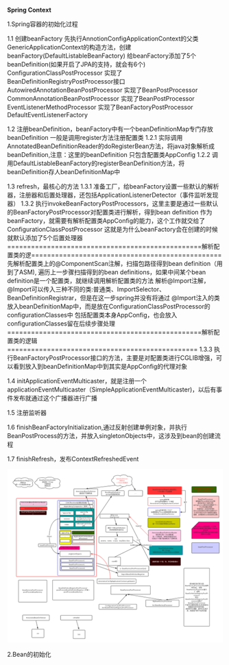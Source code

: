 **Spring Context**

1.Spring容器的初始化过程

1.1 创建beanFactory
先执行AnnotionConfigApplicationContext的父类GenericApplicationContext的构造方法，创建beanFactory(DefaultListableBeanFactory)
    给beanFactory添加了5个beanDefinition(如果开启了JPA的支持，就会有6个)
    ConfigurationClassPostProcessor 实现了BeanDefinitionRegistryPostProcessor接口
    AutowiredAnnotationBeanPostProcessor 实现了BeanPostProcessor
    CommonAnnotationBeanPostProcessor 实现了BeanPostProcessor
    EventListenerMethodProcessor 实现了BeanFactoryPostProcessor
    DefaultEventListenerFactory

1.2 注册beanDefinition，beanFactory中有一个beanDefinitionMap专门存放beanDefinition
一般是调用register方法注册配置类
    1.2.1 实际调用AnnotatedBeanDefinitionReader的doRegisterBean方法，将java对象解析成beanDefinition,注意：这里的beanDefinition
            只包含配置类AppConfig
    1.2.2 调用DefaultListableBeanFactory的registerBeanDefinition方法，将beanDefinition存人beanDefinitionMap中
    
1.3 refresh，最核心的方法
    1.3.1 准备工厂，给beanFactory设置一些默认的解析器，注册器和后置处理器，还包括ApplicationListenerDetector（事件监听发现器）
    1.3.2 执行invokeBeanFactoryPostProcessors，这里主要是通过一些默认的BeanFactoryPostProcessor对配置类进行解析，得到bean definition
          作为beanFactory，就需要有解析配置类AppConfig的能力，这个工作就交给了ConfigurationClassPostProcessor
          这就是为什么beanFactory会在创建的时候就默认添加了5个后置处理器
=================================================解析配置类的逻================================================
          先解析配置类上的@ComponentScan注解，扫描包路径得到bean definition（用到了ASM),
          遍历上一步骤扫描得到的bean definitions，如果中间某个bean definition是一个配置类，就继续调用解析配置类的方法
          解析@Import注解，@Import可以传入三种不同的类:普通类、ImportSelector、BeanDefinitionRegistrar，但是在这一步spring并没有将通过
          @Import注入的类放入beanDefinitionMap中，而是放在ConfigurationClassPostProcessor的configurationClasses中
          包括配置类本身AppConfig，也会放入configurationClasses留在后续步骤处理
          =================================================解析配置类的逻辑================================================
    1.3.3 执行BeanFactoryPostProcessor接口的方法，主要是对配置类进行CGLIB增强，可以看到放入到beanDefinitionMap中到其实是AppConfig的代理对象
    
1.4 initApplicationEventMulticaster，就是注册一个applicationEventMulticaster（SimpleApplicationEventMulticaster)，以后有事件发布就通过这个广播器进行广播
    
1.5 注册监听器

1.6 finishBeanFactoryInitialization,通过反射创建单例对象，并执行BeanPostProcess的方法，并放入singletonObjects中，这涉及到bean的创建流程

1.7 finishRefresh，发布ContextRefreshedEvent
    

![springContext](./springContext.jpg)

2.Bean的初始化